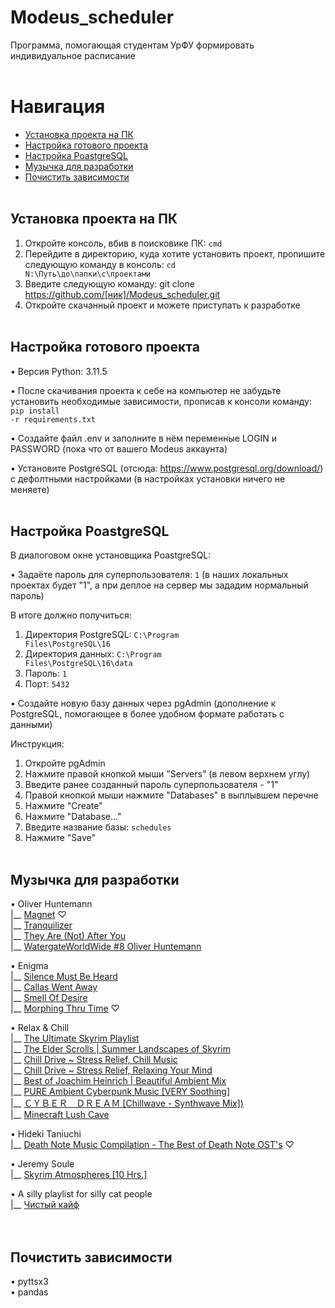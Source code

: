 # Modeus_scheduler
Программа, помогающая студентам УрФУ формировать индивидуальное расписание
<br /> <br />


# Навигация
- [Установка проекта на ПК](#download_project)
- [Настройка готового проекта](#setting_up_project)
- [Настройка PoastgreSQL](#setting_up_postgres)
- [Музычка для разработки](#music)
- [Почистить зависимости](#clean_up_dependencies)
<br /> <br />


<a name="download_project"></a> 
## Установка проекта на ПК
1. Откройте консоль, вбив в поисковике ПК: <code>cmd</code>
2. Перейдите в директорию, куда хотите установить проект, пропишите следующую команду в консоль: <code>cd N:\Путь\до\папки\с\проектами</code>
3. Введите следующую команду: git clone https://github.com/[ник]/Modeus_scheduler.git
4. Откройте скачанный проект и можете приступать к разработке
<br /> <br />


<a name="setting_up_project"></a>
## Настройка готового проекта
• Версия Python: 3.11.5

• После скачивания проекта к себе на компьютер не забудьте установить необходимые зависимости, прописав к консоли команду: 
<code>pip install -r requirements.txt</code>

• Создайте файл .env и заполните в нём переменные LOGIN и PASSWORD (пока что от вашего Modeus аккаунта)

• Установите PostgreSQL (отсюда: https://www.postgresql.org/download/) с дефолтными настройками (в настройках установки ничего не меняете)
<br /> <br />


<a name="setting_up_postgres"></a>
## Настройка PoastgreSQL
В диалоговом окне установщика PoastgreSQL:

• Задаёте пароль для суперпользователя: <code>1</code> (в наших локальных проектах будет "1", а при деплое на сервер мы зададим нормальный пароль)

В итоге должно получиться:
1. Директория PostgreSQL: <code>C:\Program Files\PostgreSQL\16</code>
2. Директория данных: <code>C:\Program Files\PostgreSQL\16\data</code>
3. Пароль: <code>1</code>
4. Порт: <code>5432</code>

• Создайте новую базу данных через pgAdmin (дополнение к PostgreSQL, помогающее в более удобном формате работать с данными)

Инструкция:
1. Откройте pgAdmin
2. Нажмите правой кнопкой мыши "Servers" (в левом верхнем углу)
3. Введите ранее созданный пароль суперпользователя - "1"
4. Правой кнопкой мыши нажмите "Databases" в выплывшем перечне
5. Нажмите "Create"
6. Нажмите "Database..."
7. Введите название базы: <code>schedules</code>
8. Нажмите "Save"
<br /> <br />

   
<a name="music"></a>
## Музычка для разработки
• Oliver Huntemann <br />
|__ [Magnet](https://www.youtube.com/watch?v=jNOFwlYShnw&list=OLAK5uy_kYFDjGM0qAA0Q2cSyuc1sl5pv2NERoVIU&index=9) ♡ <br />
|__ [Tranquilizer](https://www.youtube.com/watch?v=wtRPzzWjlUk&list=OLAK5uy_kYFDjGM0qAA0Q2cSyuc1sl5pv2NERoVIU&index=10) <br />
|__ [They Are (Not) After You](https://www.youtube.com/watch?v=ZpZ2hfxK93o&list=OLAK5uy_kYFDjGM0qAA0Q2cSyuc1sl5pv2NERoVIU&index=7) <br />
|__ [WatergateWorldWide #8 Oliver Huntemann](https://www.youtube.com/watch?v=vcBUb7fXNl0)

• Enigma <br />
|__ [Silence Must Be Heard](https://www.youtube.com/watch?v=tCUran3CDFg) <br />
|__ [Callas Went Away](https://www.youtube.com/watch?v=gWkWxFdpFHE) <br />
|__ [Smell Of Desire](https://www.youtube.com/watch?v=oVKit3pjc1g) <br />
|__ [Morphing Thru Time](https://www.youtube.com/watch?v=ZntPhESIHf4) ♡ <br />

• Relax & Chill <br />
|__ [The Ultimate Skyrim Playlist](https://www.youtube.com/watch?v=JcwceBDUd68) <br />
|__ [The Elder Scrolls | Summer Landscapes of Skyrim](https://www.youtube.com/watch?v=sOpmG_retJE) <br />
|__ [Chill Drive ~ Stress Relief, Chill Music](https://www.youtube.com/watch?v=7MJBeAyU1As) <br />
|__ [Chill Drive ~ Stress Relief, Relaxing Your Mind](https://www.youtube.com/watch?v=25BkVBgFD9Y) <br />
|__ [Best of Joachim Heinrich | Beautiful Ambient Mix](https://www.youtube.com/watch?v=H5NZtbbiyKM) <br />
|__ [PURE Ambient Cyberpunk Music [VERY Soothing]](https://www.youtube.com/watch?v=FULCBFlX3Eo) <br />
|__ [ＣＹＢＥＲ　ＤＲＥＡＭ [Chillwave - Synthwave Mix])](https://www.youtube.com/watch?v=yhCuCqJbOVE) <br />
|__ [Minecraft Lush Cave](https://www.youtube.com/watch?v=VqJ9yWNWZLI) <br />

• Hideki Taniuchi <br />
|__ [Death Note Music Compilation - The Best of Death Note OST's](https://youtu.be/hKfKYpba0dE) ♡

• Jeremy Soule <br />
|__ [Skyrim Atmospheres [10 Hrs.]](https://www.youtube.com/watch?v=iGUEHPkaE5o)<br />

• A silly playlist for silly cat people <br />
|__ [Чистый кайф](https://www.youtube.com/watch?v=f-gi8k4IRh8)<br />
<br /> <br />


<a name="clean_up_dependencies"></a>
## Почистить зависимости
• pyttsx3 <br />
• pandas
<br /> <br />
